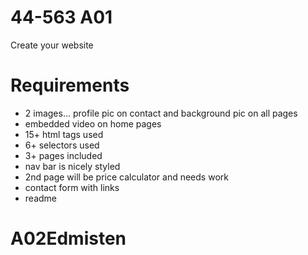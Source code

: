 # 44-563 A01

Create your website 

# Requirements

- 2 images... profile pic on contact and background pic on all pages
- embedded video on home pages
- 15+ html tags used
- 6+ selectors used
- 3+ pages included
- nav bar is nicely styled
- 2nd page will be price calculator and needs work
- contact form with links
- readme


# A02Edmisten
